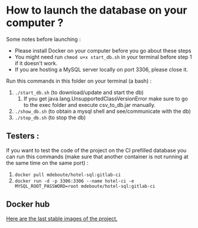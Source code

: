 # How to launch the database on your computer ?

Some notes before launching :
* Please install Docker on your computer before you go about these steps 
* You might need run `chmod u+x start_db.sh` in your terminal before step 1 
  if it doesn't work.   
* If you are hosting a MySQL server locally on port 3306, please close it.

Run this commands in this folder on your terminal (a bash) :



1. `./start_db.sh` (to download/update and start the db)
   1. If you get java.lang.UnsupportedClassVersionError make sure to go to the exec folder
    and execute csv_to_db.jar manually.
2. `./show_db.sh` (to obtain a mysql shell and see/communicate with the db)
3. `./stop_db.sh` (to stop the db)

## Testers :

If you want to test the code of the project on the CI prefilled database you can run this commands (make sure that
another container is not running at the same time on the same port) :

1. `docker pull mdeboute/hotel-sql:gitlab-ci`
2. `docker run -d -p 3306:3306 --name hotel-ci -e MYSQL_ROOT_PASSWORD=root mdeboute/hotel-sql:gitlab-ci`

## Docker hub

[Here are the last stable images of the project.](https://hub.docker.com/r/mdeboute/hotel-sql/tags?page=1&ordering=last_updated)
